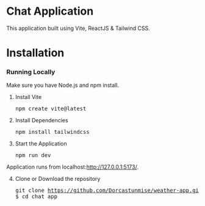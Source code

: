 # Chat Application
  This application built using Vite, ReactJS & Tailwind CSS.
  
  <!-- ![s2](./public/Screenshot%20(174).png) -->
   
# Installation

### Running Locally

Make sure you have Node.js and npm install.

  1.  Install Vite
      <pre>npm create vite@latest</pre>

  2. Install Dependencies
      <pre>npm install tailwindcss </pre>
      
  3. Start the Application
     <pre>npm run dev</pre>
  Application runs from localhost:http://127.0.0.1:5173/.
      
  4. Clone or Download the repository 
    <pre>git clone https://github.com/Dorcastunmise/weather-app.git
    $ cd chat app</pre>
  

  
  
